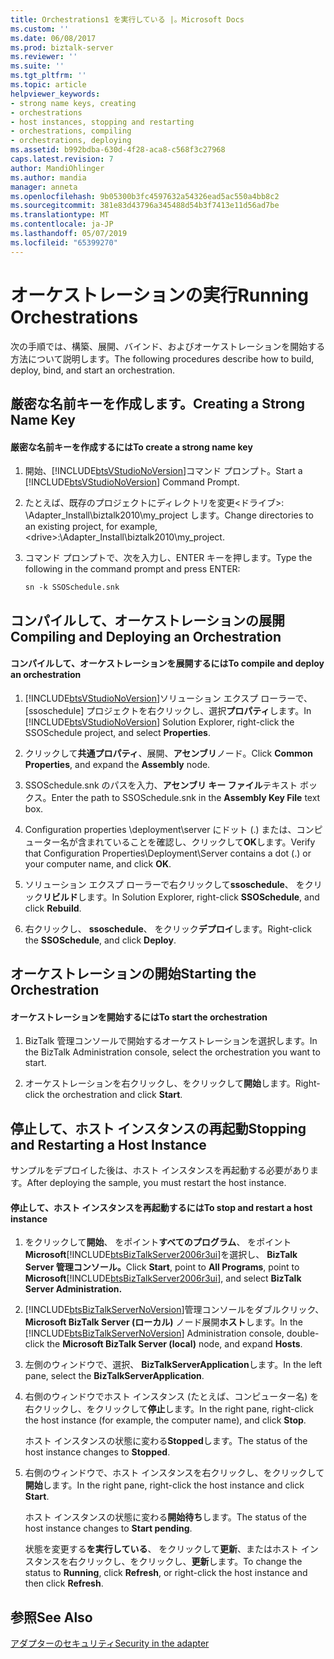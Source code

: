 ```yaml
---
title: Orchestrations1 を実行している |。Microsoft Docs
ms.custom: ''
ms.date: 06/08/2017
ms.prod: biztalk-server
ms.reviewer: ''
ms.suite: ''
ms.tgt_pltfrm: ''
ms.topic: article
helpviewer_keywords:
- strong name keys, creating
- orchestrations
- host instances, stopping and restarting
- orchestrations, compiling
- orchestrations, deploying
ms.assetid: b992bdba-630d-4f28-aca8-c568f3c27968
caps.latest.revision: 7
author: MandiOhlinger
ms.author: mandia
manager: anneta
ms.openlocfilehash: 9b05300b3fc4597632a54326ead5ac550a4bb8c2
ms.sourcegitcommit: 381e83d43796a345488d54b3f7413e11d56ad7be
ms.translationtype: MT
ms.contentlocale: ja-JP
ms.lasthandoff: 05/07/2019
ms.locfileid: "65399270"
---
```

# <a name="running-orchestrations"></a><span data-ttu-id="61d4d-102">オーケストレーションの実行</span><span class="sxs-lookup"><span data-stu-id="61d4d-102">Running Orchestrations</span></span>
<span data-ttu-id="61d4d-103">次の手順では、構築、展開、バインド、およびオーケストレーションを開始する方法について説明します。</span><span class="sxs-lookup"><span data-stu-id="61d4d-103">The following procedures describe how to build, deploy, bind, and start an orchestration.</span></span>  
  
## <a name="creating-a-strong-name-key"></a><span data-ttu-id="61d4d-104">厳密な名前キーを作成します。</span><span class="sxs-lookup"><span data-stu-id="61d4d-104">Creating a Strong Name Key</span></span>  
  
#### <a name="to-create-a-strong-name-key"></a><span data-ttu-id="61d4d-105">厳密な名前キーを作成するには</span><span class="sxs-lookup"><span data-stu-id="61d4d-105">To create a strong name key</span></span>  
  
1. <span data-ttu-id="61d4d-106">開始、[!INCLUDE[btsVStudioNoVersion](../includes/btsvstudionoversion-md.md)]コマンド プロンプト。</span><span class="sxs-lookup"><span data-stu-id="61d4d-106">Start a [!INCLUDE[btsVStudioNoVersion](../includes/btsvstudionoversion-md.md)] Command Prompt.</span></span>  
  
2. <span data-ttu-id="61d4d-107">たとえば、既存のプロジェクトにディレクトリを変更\<ドライブ\>: \Adapter_Install\biztalk2010\my_project します。</span><span class="sxs-lookup"><span data-stu-id="61d4d-107">Change directories to an existing project, for example, \<drive\>:\Adapter_Install\biztalk2010\my_project.</span></span>  
  
3. <span data-ttu-id="61d4d-108">コマンド プロンプトで、次を入力し、ENTER キーを押します。</span><span class="sxs-lookup"><span data-stu-id="61d4d-108">Type the following in the command prompt and press ENTER:</span></span>  
  
    `sn -k SSOSchedule.snk`  
  
## <a name="compiling-and-deploying-an-orchestration"></a><span data-ttu-id="61d4d-109">コンパイルして、オーケストレーションの展開</span><span class="sxs-lookup"><span data-stu-id="61d4d-109">Compiling and Deploying an Orchestration</span></span>  
  
#### <a name="to-compile-and-deploy-an-orchestration"></a><span data-ttu-id="61d4d-110">コンパイルして、オーケストレーションを展開するには</span><span class="sxs-lookup"><span data-stu-id="61d4d-110">To compile and deploy an orchestration</span></span>  
  
1. <span data-ttu-id="61d4d-111">[!INCLUDE[btsVStudioNoVersion](../includes/btsvstudionoversion-md.md)]ソリューション エクスプ ローラーで、[ssoschedule] プロジェクトを右クリックし、選択**プロパティ**します。</span><span class="sxs-lookup"><span data-stu-id="61d4d-111">In [!INCLUDE[btsVStudioNoVersion](../includes/btsvstudionoversion-md.md)] Solution Explorer, right-click the SSOSchedule project, and select **Properties**.</span></span>  
  
2. <span data-ttu-id="61d4d-112">クリックして**共通プロパティ**、展開、**アセンブリ**ノード。</span><span class="sxs-lookup"><span data-stu-id="61d4d-112">Click **Common Properties**, and expand the **Assembly** node.</span></span>  
  
3. <span data-ttu-id="61d4d-113">SSOSchedule.snk のパスを入力、**アセンブリ キー ファイル**テキスト ボックス。</span><span class="sxs-lookup"><span data-stu-id="61d4d-113">Enter the path to SSOSchedule.snk in the **Assembly Key File** text box.</span></span>  
  
4. <span data-ttu-id="61d4d-114">Configuration properties \deployment\server にドット (.) または、コンピューター名が含まれていることを確認し、クリックして**OK**します。</span><span class="sxs-lookup"><span data-stu-id="61d4d-114">Verify that Configuration Properties\Deployment\Server contains a dot (.) or your computer name, and click **OK**.</span></span>  
  
5. <span data-ttu-id="61d4d-115">ソリューション エクスプ ローラーで右クリックして**ssoschedule**、 をクリック**リビルド**します。</span><span class="sxs-lookup"><span data-stu-id="61d4d-115">In Solution Explorer, right-click **SSOSchedule**, and click **Rebuild**.</span></span>  
  
6. <span data-ttu-id="61d4d-116">右クリックし、 **ssoschedule**、 をクリック**デプロイ**します。</span><span class="sxs-lookup"><span data-stu-id="61d4d-116">Right-click the **SSOSchedule**, and click **Deploy**.</span></span>  
  
## <a name="starting-the-orchestration"></a><span data-ttu-id="61d4d-117">オーケストレーションの開始</span><span class="sxs-lookup"><span data-stu-id="61d4d-117">Starting the Orchestration</span></span>  
  
#### <a name="to-start-the-orchestration"></a><span data-ttu-id="61d4d-118">オーケストレーションを開始するには</span><span class="sxs-lookup"><span data-stu-id="61d4d-118">To start the orchestration</span></span>  
  
1.  <span data-ttu-id="61d4d-119">BizTalk 管理コンソールで開始するオーケストレーションを選択します。</span><span class="sxs-lookup"><span data-stu-id="61d4d-119">In the BizTalk Administration console, select the orchestration you want to start.</span></span>  
  
2.  <span data-ttu-id="61d4d-120">オーケストレーションを右クリックし、をクリックして**開始**します。</span><span class="sxs-lookup"><span data-stu-id="61d4d-120">Right-click the orchestration and click **Start**.</span></span>  
  
## <a name="stopping-and-restarting-a-host-instance"></a><span data-ttu-id="61d4d-121">停止して、ホスト インスタンスの再起動</span><span class="sxs-lookup"><span data-stu-id="61d4d-121">Stopping and Restarting a Host Instance</span></span>  
 <span data-ttu-id="61d4d-122">サンプルをデプロイした後は、ホスト インスタンスを再起動する必要があります。</span><span class="sxs-lookup"><span data-stu-id="61d4d-122">After deploying the sample, you must restart the host instance.</span></span>  
  
#### <a name="to-stop-and-restart-a-host-instance"></a><span data-ttu-id="61d4d-123">停止して、ホスト インスタンスを再起動するには</span><span class="sxs-lookup"><span data-stu-id="61d4d-123">To stop and restart a host instance</span></span>  
  
1. <span data-ttu-id="61d4d-124">をクリックして**開始**、 をポイント**すべてのプログラム**、 をポイント**Microsoft**[!INCLUDE[btsBizTalkServer2006r3ui](../includes/btsbiztalkserver2006r3ui-md.md)]を選択し、 **BizTalk Server 管理コンソール。**</span><span class="sxs-lookup"><span data-stu-id="61d4d-124">Click **Start**, point to **All Programs**, point to **Microsoft**[!INCLUDE[btsBizTalkServer2006r3ui](../includes/btsbiztalkserver2006r3ui-md.md)], and select **BizTalk Server Administration.**</span></span>  
  
2. <span data-ttu-id="61d4d-125">[!INCLUDE[btsBizTalkServerNoVersion](../includes/btsbiztalkservernoversion-md.md)]管理コンソールをダブルクリック、 **Microsoft BizTalk Server (ローカル)** ノード展開**ホスト**します。</span><span class="sxs-lookup"><span data-stu-id="61d4d-125">In the [!INCLUDE[btsBizTalkServerNoVersion](../includes/btsbiztalkservernoversion-md.md)] Administration console, double-click the **Microsoft BizTalk Server (local)** node, and expand **Hosts**.</span></span>  
  
3. <span data-ttu-id="61d4d-126">左側のウィンドウで、選択、 **BizTalkServerApplication**します。</span><span class="sxs-lookup"><span data-stu-id="61d4d-126">In the left pane, select the **BizTalkServerApplication**.</span></span>  
  
4. <span data-ttu-id="61d4d-127">右側のウィンドウでホスト インスタンス (たとえば、コンピューター名) を右クリックし、をクリックして**停止**します。</span><span class="sxs-lookup"><span data-stu-id="61d4d-127">In the right pane, right-click the host instance (for example, the computer name), and click **Stop**.</span></span>  
  
    <span data-ttu-id="61d4d-128">ホスト インスタンスの状態に変わる**Stopped**します。</span><span class="sxs-lookup"><span data-stu-id="61d4d-128">The status of the host instance changes to **Stopped**.</span></span>  
  
5. <span data-ttu-id="61d4d-129">右側のウィンドウで、ホスト インスタンスを右クリックし、をクリックして**開始**します。</span><span class="sxs-lookup"><span data-stu-id="61d4d-129">In the right pane, right-click the host instance and click **Start**.</span></span>  
  
    <span data-ttu-id="61d4d-130">ホスト インスタンスの状態に変わる**開始待ち**します。</span><span class="sxs-lookup"><span data-stu-id="61d4d-130">The status of the host instance changes to **Start pending**.</span></span>  
  
    <span data-ttu-id="61d4d-131">状態を変更する**を実行している**、 をクリックして**更新**、またはホスト インスタンスを右クリックし、をクリックし、**更新**します。</span><span class="sxs-lookup"><span data-stu-id="61d4d-131">To change the status to **Running**, click **Refresh**, or right-click the host instance and then click **Refresh**.</span></span>  
  
## <a name="see-also"></a><span data-ttu-id="61d4d-132">参照</span><span class="sxs-lookup"><span data-stu-id="61d4d-132">See Also</span></span>  
 [<span data-ttu-id="61d4d-133">アダプターのセキュリティ</span><span class="sxs-lookup"><span data-stu-id="61d4d-133">Security in the adapter</span></span>](../core/security-in-biztalk-adapter-for-jd-edwards-oneworld.md)